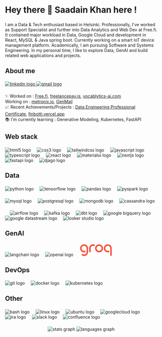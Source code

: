 <h1 align="left">Hey there 👋 Saadain Khan here !</h1>

###

<p align="left">I am a Data & Tech enthusiast based in Helsinki. Professionally, I've worked as Support Specialist and further into Data Analytics and Web Dev at Free.fi. It contained major workload in Data, Google Cloud and development in React, MySQL & Java spring boot. Currently working on a smart IoT device management platform. Academically, I am pursuing Software and Systems Engineering. In my personal time, I like to explore Data, GenAI and build related web applications and projects.</p>

###

<h2 align="left">About me</h2>

###

<div align="left">
  <a href="https://www.linkedin.com/in/saadaink/" target="_blank">
    <img src="https://raw.githubusercontent.com/maurodesouza/profile-readme-generator/master/src/assets/icons/social/linkedin/default.svg" width="52" height="40" alt="linkedin logo"  />
  </a>
  <a href="mailto:saadaink23@gmail.com" target="_blank">
    <img src="https://raw.githubusercontent.com/maurodesouza/profile-readme-generator/master/src/assets/icons/social/gmail/default.svg" width="52" height="40" alt="gmail logo"  />
  </a>
</div>

###

<p align="left">✨ Worked on : 
  <a href="https://free.fi" target="_blank">Free.fi</a>, 
  <a href="https://freelancepay.is" target="_blank">freelancepay.is</a>, 
  <a href="https://vocablytics-ai.com" target="_blank">vocablytics-ai.com</a><br>
  Working on : <a href="https://metronix.io" target="_blank">metronix.io</a>, <a href="" target="_blank">GenMail</a><br>
📈 Recent Achievements/Projects : 
  <a href="https://www.coursera.org/professional-certificates/google-data-engineering](https://www.coursera.org/account/accomplishments/professional-cert/6UDYCL2J6AXP?utm_source=link&amp;utm_medium=certificate&amp;utm_content=cert_image&amp;utm_campaign=sharing_cta&amp;utm_product=prof" target="_blank">Data Engineering Professional Certificate</a>, 
  <a href="https://finbotti.vercel.app" target="_blank">finbotti.vercel.app</a><br>
📚 I'm currently learning : 
  Generative Modeling, Kubernetes, FastAPI
</p>


###

<h2 align="left">Web stack</h2>

###

<div align="left">
  <img src="https://cdn.jsdelivr.net/gh/devicons/devicon/icons/html5/html5-original.svg" height="40" alt="html5 logo"  />
  <img width="12" />
  <img src="https://cdn.jsdelivr.net/gh/devicons/devicon/icons/css3/css3-original.svg" height="40" alt="css3 logo"  />
  <img width="12" />
  <img src="https://cdn.jsdelivr.net/gh/devicons/devicon/icons/tailwindcss/tailwindcss-original-wordmark.svg" height="40" alt="tailwindcss logo"  />
  <img width="12" />
  <img src="https://cdn.jsdelivr.net/gh/devicons/devicon/icons/javascript/javascript-original.svg" height="40" alt="javascript logo"  />
  <img width="12" />
  <img src="https://cdn.jsdelivr.net/gh/devicons/devicon/icons/typescript/typescript-original.svg" height="40" alt="typescript logo"  />
  <img width="12" />
  <img src="https://cdn.jsdelivr.net/gh/devicons/devicon/icons/react/react-original.svg" height="40" alt="react logo"  />
  <img width="12" />
  <img src="https://cdn.jsdelivr.net/gh/devicons/devicon/icons/materialui/materialui-original.svg" height="40" alt="materialui logo"  />
  <img width="12" />
  <img src="https://cdn.jsdelivr.net/gh/devicons/devicon/icons/nextjs/nextjs-original.svg" height="40" alt="nextjs logo"  />
  <img width="12" />
  <img src="https://miro.medium.com/v2/resize:fit:1023/1*du7p50wS_fIsaC_lR18qsg.png" height="40" alt="fastapi logo"  />
  <img width="12" />
  <img src="https://cdn.jsdelivr.net/gh/devicons/devicon/icons/nextjs/django-original.svg" height="40" alt="djago logo"  />
</div>

###

<h2 align="left">Data</h2>

###

<div align="left">
  <img src="https://cdn.jsdelivr.net/gh/devicons/devicon/icons/python/python-original.svg" height="40" alt="python logo"  />
  <img width="12" />
  <img src="https://cdn.jsdelivr.net/gh/devicons/devicon/icons/tensorflow/tensorflow-original.svg" height="40" alt="tensorflow logo"  />
  <img width="12" />
  <img src="https://cdn.jsdelivr.net/gh/devicons/devicon/icons/pandas/pandas-original.svg" height="40" alt="pandas logo"  />
  <img width="12" />
  <img src="https://spark.apache.org/images/spark-logo-trademark.png" height="40" alt="pyspark logo"  />
</div>

###

<div align="left">
  <img src="https://cdn.jsdelivr.net/gh/devicons/devicon/icons/mysql/mysql-original.svg" height="40" alt="mysql logo"  />
  <img width="12" />
  <img src="https://cdn.jsdelivr.net/gh/devicons/devicon/icons/postgresql/postgresql-original.svg" height="40" alt="postgresql logo"  />
  <img width="12" />
  <img src="https://cdn.jsdelivr.net/gh/devicons/devicon/icons/mongodb/mongodb-original.svg" height="40" alt="mongodb logo"  />
  <img width="12" />
  <img src="https://cdn.jsdelivr.net/gh/devicons/devicon/icons/cassandra/cassandra-original.svg" height="40" alt="cassandra logo"  />
</div>

###

<div align="left">
  <img width="12" />
  <img src="https://upload.wikimedia.org/wikipedia/commons/thumb/d/de/AirflowLogo.png/1200px-AirflowLogo.png" height="40" alt="airflow logo"  />
  <img width="12" />
  <img src="https://cdn.jsdelivr.net/gh/devicons/devicon/icons/apachekafka/apachekafka-original.svg" height="40" alt="kafka logo"  />
  <img width="12" />
  <img src="https://upload.wikimedia.org/wikipedia/en/thumb/4/48/Data_build_tool_%28dbt%29_logo.svg/640px-Data_build_tool_%28dbt%29_logo.svg.png" height="40" alt="dbt logo" />
  <img width="12" />
  <img src="https://cdn.worldvectorlogo.com/logos/google-bigquery-logo-1.svg" height="40" alt="google bigquery logo" />
  <img width="12" />
  <img src="https://lh3.googleusercontent.com/D5BktT3fwzzlSfpvpZu3KACBPyKpypuOyWvvJBeMvJ050D3CXlj5XEuSgKi8kWnRno3IyXKnudpks38SURQ2" height="40" alt="google datastream logo" />
  <img width="12" />
  <img src="https://images.crunchbase.com/image/upload/c_pad,f_auto,q_auto:eco,dpr_1/jqycac4nitgaoauawrxg" height="40" alt="looker studio logo" />
</div>

###

<h2 align="left">GenAI</h2>

###

<div align="left">
  <img src="https://miro.medium.com/v2/resize:fit:622/1*MVJZLfszGGNiJ-UFK4U31A.png" height="40" alt="langchain logo"  />
  <img width="12" />
  <img src="https://static.vecteezy.com/system/resources/previews/022/227/364/non_2x/openai-chatgpt-logo-icon-free-png.png" height="40" alt="openai logo"  />
  <img width="12" />
  <img src="https://raw.githubusercontent.com/RMNCLDYO/groq-ai-toolkit/main/.github/groq-logo.png" height="40" alt="groq logo"  />
</div>

###

<div align="left">
</div>

###

<h2 align="left">DevOps</h2>

###

<div align="left">
  <img src="https://cdn.jsdelivr.net/gh/devicons/devicon/icons/git/git-original.svg" height="40" alt="git logo"  />
  <img width="12" />
  <img src="https://cdn.jsdelivr.net/gh/devicons/devicon/icons/docker/docker-original.svg" height="40" alt="docker logo"  />
  <img width="12" />
  <img src="https://cdn.jsdelivr.net/gh/devicons/devicon/icons/kubernetes/kubernetes-plain.svg" height="40" alt="kubernetes logo"  />
</div>

###

<h2 align="left">Other</h2>

###

<div align="left">
  <img src="https://cdn.jsdelivr.net/gh/devicons/devicon/icons/bash/bash-original.svg" height="40" alt="bash logo"  />
  <img width="12" />
  <img src="https://cdn.jsdelivr.net/gh/devicons/devicon/icons/linux/linux-original.svg" height="40" alt="linux logo"  />
  <img width="12" />
  <img src="https://cdn.jsdelivr.net/gh/devicons/devicon/icons/ubuntu/ubuntu-plain.svg" height="40" alt="ubuntu logo"  />
  <img width="12" />
  <img src="https://cdn.jsdelivr.net/gh/devicons/devicon/icons/googlecloud/googlecloud-original.svg" height="40" alt="googlecloud logo"  />
  <img width="12" />
  <img src="https://cdn.jsdelivr.net/gh/devicons/devicon/icons/jira/jira-original.svg" height="40" alt="jira logo"  />
  <img width="12" />
  <img src="https://cdn.jsdelivr.net/gh/devicons/devicon/icons/slack/slack-original.svg" height="40" alt="slack logo"  />
  <img width="12" />
  <img src="https://cdn.jsdelivr.net/gh/devicons/devicon/icons/confluence/confluence-original.svg" height="40" alt="confluence logo"  />
</div>

###

<div align="center">
  <img src="https://github-readme-stats.vercel.app/api?username=Saadain23&hide_title=false&hide_rank=false&show_icons=true&include_all_commits=true&count_private=true&disable_animations=false&theme=dracula&locale=en&hide_border=false&order=1" height="150" alt="stats graph"  />
  <img src="https://github-readme-stats.vercel.app/api/top-langs?username=Saadain23&locale=en&hide_title=false&layout=compact&card_width=320&langs_count=5&theme=dracula&hide_border=false&order=2" height="150" alt="languages graph"  />
</div>

###
